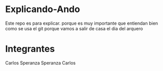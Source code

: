 # Explicando-Ando
Este repo es para explicar. porque es muy importante que entiendan bien como se usa el git porque vamos a salir de casa el dia del arquero
# Integrantes
Carlos Speranza
Speranza Carlos